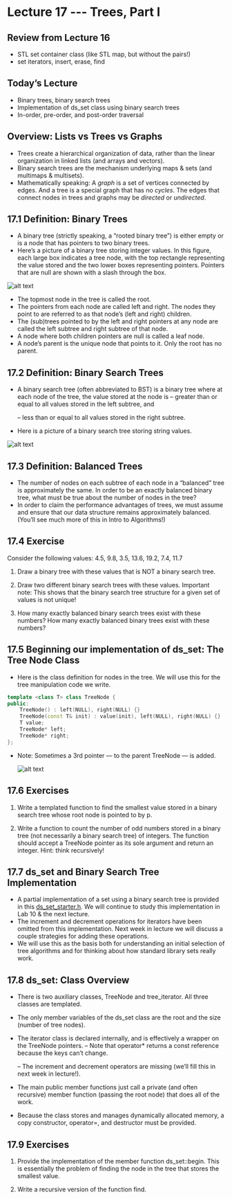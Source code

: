 # Lecture 17 --- Trees, Part I

## Review from Lecture 16

- STL set container class (like STL map, but without the pairs!)
- set iterators, insert, erase, find

## Today’s Lecture

- Binary trees, binary search trees
- Implementation of ds_set class using binary search trees
- In-order, pre-order, and post-order traversal

## Overview: Lists vs Trees vs Graphs
- Trees create a hierarchical organization of data, rather than the linear organization in linked lists (and arrays and vectors).
- Binary search trees are the mechanism underlying maps & sets (and multimaps & multisets).
- Mathematically speaking: A _graph_ is a set of vertices connected by edges. And a tree is a special graph that has no _cycles_. The edges that connect nodes in trees and graphs may be _directed_ or _undirected_.

## 17.1 Definition: Binary Trees

- A binary tree (strictly speaking, a “rooted binary
tree”) is either empty or is a node that has
pointers to two binary trees.
- Here’s a picture of a binary tree storing integer
values. In this figure, each large box indicates a
tree node, with the top rectangle representing the
value stored and the two lower boxes representing
pointers. Pointers that are null are shown with a
slash through the box.

![alt text](binary_tree.png "binary tree")

- The topmost node in the tree is called the root.
- The pointers from each node are called left and
right. The nodes they point to are referred to as
that node’s (left and right) children.
- The (sub)trees pointed to by the left and right
pointers at any node are called the left subtree
and right subtree of that node.
- A node where both children pointers are null is
called a leaf node.
- A node’s parent is the unique node that points to
it. Only the root has no parent.

## 17.2 Definition: Binary Search Trees

- A binary search tree (often abbreviated to
BST) is a binary tree where at each node
of the tree, the value stored at the node is
  – greater than or equal to all values
stored in the left subtree, and

  – less than or equal to all values stored in
the right subtree.

- Here is a picture of a binary search tree
storing string values.

![alt text](bst.png "binary search tree")

## 17.3 Definition: Balanced Trees

- The number of nodes on each subtree of each node in a
“balanced” tree is approximately the same. In order to
be an exactly balanced binary tree, what must be true
about the number of nodes in the tree?
- In order to claim the performance advantages of trees, we must assume and ensure that our data structure
remains approximately balanced. (You’ll see much more of this in Intro to Algorithms!)

## 17.4 Exercise

Consider the following values:
4.5, 9.8, 3.5, 13.6, 19.2, 7.4, 11.7

1. Draw a binary tree with these values that is NOT a binary search tree.

2. Draw two different binary search trees with these values. Important note: This shows that the binary search
tree structure for a given set of values is not unique!

3. How many exactly balanced binary search trees exist with these numbers? How many exactly balanced
binary trees exist with these numbers?

## 17.5 Beginning our implementation of ds_set: The Tree Node Class

- Here is the class definition for nodes in the tree. We will use this for the tree manipulation code we write.

```cpp
template <class T> class TreeNode {
public:
	TreeNode() : left(NULL), right(NULL) {}
	TreeNode(const T& init) : value(init), left(NULL), right(NULL) {}
	T value;
	TreeNode* left;
	TreeNode* right;
};
```

- Note: Sometimes a 3rd pointer — to the parent TreeNode — is added.

  ![alt text](ds_set_diagram.png "ds set diagram")

## 17.6 Exercises

1. Write a templated function to find the smallest value stored in a binary search tree whose root node is pointed
to by p.

2. Write a function to count the number of odd numbers stored in a binary tree (not necessarily a binary search
tree) of integers. The function should accept a TreeNode<int> pointer as its sole argument and return an
integer. Hint: think recursively!

## 17.7 ds_set and Binary Search Tree Implementation

- A partial implementation of a set using a binary search tree is provided in this [ds_set_starter.h](ds_set_starter.h). We will continue to study this implementation in Lab 10 & the next lecture.
- The increment and decrement operations for iterators have been omitted from this implementation. Next week
in lecture we will discuss a couple strategies for adding these operations.
- We will use this as the basis both for understanding an initial selection of tree algorithms and for thinking
about how standard library sets really work.

## 17.8 ds_set: Class Overview

- There is two auxiliary classes, TreeNode and tree_iterator. All three classes are templated.
- The only member variables of the ds_set class are the root and the size (number of tree nodes).
- The iterator class is declared internally, and is effectively a wrapper on the TreeNode pointers.
  – Note that operator* returns a const reference because the keys can’t change.

  – The increment and decrement operators are missing (we’ll fill this in next week in lecture!).

- The main public member functions just call a private (and often recursive) member function (passing the root
node) that does all of the work.
- Because the class stores and manages dynamically allocated memory, a copy constructor, operator=, and
destructor must be provided.

## 17.9 Exercises

1. Provide the implementation of the member function ds_set<T>::begin. This is essentially the problem of
finding the node in the tree that stores the smallest value.




2. Write a recursive version of the function find.



